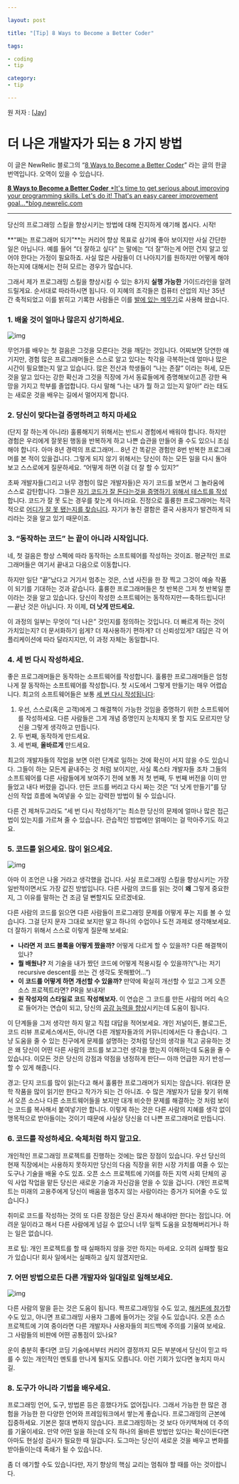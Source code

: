 ```yaml
---

layout: post

title: "[Tip] 8 Ways to Become a Better Coder"

tags:

- coding
- tip

category:
- tip

---
```


원 저자 : [[Jay](https://medium.com/@mnpk)]

# 더 나은 개발자가 되는 8 가지 방법

이 글은 NewRelic 블로그의 “[8 Ways to Become a Better Coder](https://blog.newrelic.com/2016/02/22/8-ways-become-a-better-coder/)” 라는 글의 한글 번역입니다. 오역이 있을 수 있습니다.

[**8 Ways to Become a Better Coder**
*It's time to get serious about improving your programming skills. Let's do it! That's an easy career improvement goal…*blog.newrelic.com](https://blog.newrelic.com/2016/02/22/8-ways-become-a-better-coder/)

------

당신의 프로그래밍 스킬을 향상시키는 방법에 대해 진지하게 얘기해 봅시다. 시작!

**“쩌는 프로그래머 되기”**는 커리어 향상 목표로 삼기에 좋아 보이지만 사실 간단한 일은 아닙니다. 예를 들어 “더 잘하고 싶다” 는 말에는 “더 잘”하는게 어떤 건지 알고 있어야 한다는 가정이 필요하죠. 사실 많은 사람들이 더 나아지기를 원하지만 어떻게 해야하는지에 대해서는 전혀 모르는 경우가 많습니다.

그래서 제가 프로그래밍 스킬을 향상시킬 수 있는 8가지 **실행 가능한** 가이드라인을 알려드릴게요. 순서대로 따라하시면 됩니다. 이 지혜의 조각들은 컴퓨터 산업의 지난 35년 간 축적되었고 이를 밝히고 기록한 사람들은 이를 [발에 있는 메뚜기](https://www.youtube.com/watch?v=eGblsNXkJog)로 사용해 왔습니다.

### 1. 배울 것이 얼마나 많은지 상기하세요.



![img](https://cdn-images-1.medium.com/max/1000/0*D88jT-eXC1iqmdp4.jpg)

무언가를 배우는 첫 걸음은 그것을 모른다는 것을 깨닫는 것입니다. 어찌보면 당연한 얘기지만, 경험 많은 프로그래머들은 스스로 알고 있다는 착각을 극복하는데 얼마나 많은 시간이 필요했는지 알고 있습니다. 많은 전산과 학생들이 “나는 존잘” 이라는 허세, 모든 것을 알고 있다는 강한 확신과 그것을 직장에 가서 동료들에게 증명해보이고픈 강한 욕망을 가지고 학부를 졸업합니다. 다시 말해 “나는 내가 뭘 하고 있는지 알아!” 라는 태도는 새로운 것을 배우는 길에서 멀어지게 합니다.



### 2. 당신이 맞다는걸 증명하려고 하지 마세요

(단지 잘 하는게 아니라) 훌륭해지기 위해서는 반드시 경험에서 배워야 합니다. 하지만 경험은 우리에게 잘못된 행동을 반복하게 하고 나쁜 습관을 만들어 줄 수도 있으니 조심해야 합니다. 아마 8년 경력의 프로그래머… 8년 간 똑같은 경험만 8번 반복한 프로그래머를 본 적이 있을겁니다. 그렇게 되지 않기 위해서는 당신이 하는 모든 일을 다시 돌아보고 스스로에게 질문하세요. “어떻게 하면 이걸 더 잘 할 수 있지?”

초짜 개발자들(그리고 너무 경험이 많은 개발자들)은 자기 코드를 보면서 그 놀라움에 스스로 감탄합니다. 그들은 [자기 코드가 잘 돈다는것을 증명하기 위해서 테스트를 작성](http://blog.stevensanderson.com/2009/08/24/writing-great-unit-tests-best-and-worst-practises/)합니다. 코드가 잘 못 도는 경우를 찾는게 아니라요. 진정으로 훌륭한 프로그래머는 적극적으로 [어디가 잘 못 됐는지를 찾습니다](http://www.cio.com/article/2373826/careers-staffing/careers-staffing-fighting-the-superstitions-of-software-development-questioning-the-assumptions.html). 자기가 놓친 결함은 결국 사용자가 발견하게 되리라는 것을 알고 있기 때문이죠.



### 3. “동작하는 코드” 는 끝이 아니라 시작입니다.

네, 첫 걸음은 항상 스펙에 따라 동작하는 소프트웨어를 작성하는 것이죠. 평균적인 프로그래머들은 여기서 끝내고 다음으로 이동합니다.

하지만 일단 “끝”났다고 거기서 멈추는 것은, 스냅 사진을 한 장 찍고 그것이 예술 작품이 되기를 기대하는 것과 같습니다. 훌륭한 프로그래머들은 첫 반복은 그저 첫 반복일 뿐이라는 것을 알고 있습니다. 당신이 작성한 소프트웨어는 동작하지만 — 축하드립니다! — 끝난 것은 아닙니다. 자 이제, **더 낫게 만드세요.**

이 과정의 일부는 무엇이 “더 나은” 것인지를 정의하는 것입니다. 더 빠르게 하는 것이 가치있는지? 더 문서화하기 쉽게? 더 재사용하기 편하게? 더 신뢰성있게? 대답은 각 어플리케이션에 따라 달라지지만, 이 과정 자체는 동일합니다.



### 4. 세 번 다시 작성하세요.

좋은 프로그래머들은 동작하는 소프트웨어를 작성합니다. 훌륭한 프로그래머들은 엄청나게 잘 동작하는 소프트웨어를 작성합니다. 첫 시도에서 그렇게 만들기는 매우 어렵습니다. 최고의 소프트웨어들은 보통 [세 번 다시 작성됩니다](http://www.javaworld.com/article/2072651/becoming-a-great-programmer--use-your-trash-can.html):

1. 우선, 스스로(혹은 고객)에게 그 해결책이 가능한 것임을 증명하기 위한 소프트웨어를 작성하세요. 다른 사람들은 그게 개념 증명인지 눈치채지 못 할 지도 모르지만 당신을 그렇게 생각하고 만듭니다.
2. 두 번째, 동작하게 만드세요.
3. 세 번째, **올바르게** 만드세요.

최고의 개발자들의 작업을 보면 이런 단계로 일하는 것에 확신이 서지 않을 수도 있습니다. 그들이 하는 모든게 끝내주는 것 처럼 보이지만, 사실 록스타 개발자들 조차 그들의 소프트웨어를 다른 사람들에게 보여주기 전에 보통 저 첫 번째, 두 번째 버전을 이미 만들었고 내다 버렸을 겁니다. 만든 코드를 버리고 다시 짜는 것은 “더 낫게 만들기”를 당신의 작업 흐름에 녹여넣을 수 있는 강력한 방법이 될 수 있습니다.

다른 건 제쳐두고라도 “세 번 다시 작성하기”는 최소한 당신의 문제에 얼마나 많은 접근법이 있는지를 가르쳐 줄 수 있습니다. 관습적인 방법에만 얽매이는 걸 막아주기도 하고요.



### 5. 코드를 읽으세요. 많이 읽으세요.



![img](https://cdn-images-1.medium.com/max/1000/0*A3_1qD4dZmv2Hy4-.jpg)

아마 이 조언은 나올 거라고 생각했을 겁니다. 사실 프로그래밍 스킬을 향상시키는 가장 일반적이면서도 가장 값진 방법입니다. 다른 사람의 코드를 읽는 것이 **왜** 그렇게 중요한지, 그 이유를 말하는 건 조금 덜 뻔할지도 모르겠네요.

다른 사람의 코드를 읽으면 다른 사람들이 프로그래밍 문제를 어떻게 푸는 지를 볼 수 있습니다. 그걸 단지 문자 그대로 보지만 말고 하나의 수업이나 도전 과제로 생각해보세요. 더 잘하기 위해서 스스로 이렇게 질문해 보세요:

- **나라면 저 코드 블록을 어떻게 짰을까?** 어떻게 다르게 할 수 있을까? 다른 해결책이 있나?
- **뭘 배웠나?** 저 기술을 내가 짰던 코드에 어떻게 적용시킬 수 있을까?(“나는 저기 recursive descent를 쓰는 건 생각도 못해봤어…”)
- **이 코드를 어떻게 하면 개선할 수 있을까?** 만약에 확실히 개선할 수 있고 그게 오픈 소스 프로젝트라면? PR을 보내자!
- **원 작성자의 스타일로 코드 작성해보자.** 이 연습은 그 코드를 만든 사람의 머리 속으로 들어가는 연습이 되고, 당신의 [공감 능력을 향상](http://gamedevwithoutacause.com/?p=1329)시키는데 도움이 됩니다.

이 단계들을 그저 생각만 하지 말고 직접 대답을 적어보세요. 개인 저널이든, 블로그든, 코드 리뷰 프로세스에서든, 아니면 다른 개발자들과의 커뮤니티에서든 다 좋습니다. 그냥 도움을 줄 수 있는 친구에게 문제를 설명하는 것처럼 당신의 생각을 적고 공유하는 것은 왜 당신이 어떤 다른 사람의 코드를 보고그런 생각을 했는지 이해하는데 도움을 줄 수 있습니다. 이모든 것은 당신의 강점과 약점을 냉정하게 판단— 아까 언급한 자기 반성 — 할 수 있게 해줍니다.

경고: 단지 코드를 많이 읽는다고 해서 훌륭한 프로그래머가 되지는 않습니다. 위대한 문학 작품을 많이 읽기만 한다고 작가가 되는 건 아니죠. 수 많은 개발자가 답을 찾기 위해서 오픈 소스나 다른 소프트웨어들을 보지만 대개 비슷한 문제를 해결하는 것 처럼 보이는 코드를 복사해서 붙여넣기만 합니다. 이렇게 하는 것은 다른 사람의 지혜를 생각 없이 맹목적으로 받아들이는 것이기 때문에 사실상 당신을 더 나쁜 프로그래머로 만듭니다.



### 6. 코드를 작성하세요. 숙체처럼 하지 말고요.

개인적인 프로그래밍 프로젝트를 진행하는 것에는 많은 장점이 있습니다. 우선 당신의 현재 직장에서는 사용하지 못하지만 당신의 다음 직장을 위한 시장 가치를 여줄 수 있는 도구나 기술을 배울 수도 있죠. 오픈 소스 프로젝트에 기여를 하든 지역 사회 단체의 공익 사업 작업을 맡든 당신은 새로운 기술과 자신감을 얻을 수 있을 겁니다. (개인 프로젝트는 미래의 고용주에게 당신이 배움을 멈추지 않는 사람이라는 증거가 되어줄 수도 있습니다.)

취미로 코드를 작성하는 것의 또 다른 장점은 당신 혼자서 해내야만 한다는 점입니다. 어려운 일이라고 해서 다른 사람에게 넘길 수 없으니 너무 일찍 도움을 요청해버리거나 하는 일은 없습니다.

프로 팁: 개인 프로젝트를 할 때 실패하지 않을 것만 하지는 마세요. 오히려 실패할 필요가 있습니다! 회사 일에서는 실패하고 싶지 않겠지만요.



### 7. 어떤 방법으로든 다른 개발자와 일대일로 일해보세요.



![img](https://cdn-images-1.medium.com/max/1000/0*1SHKqwuNOMyUyBL4.jpg)

다른 사람의 말을 듣는 것은 도움이 됩니다. 짝프로그래밍일 수도 있고, [해커톤에 참가](http://www.hackathon.io/events)할 수도 있고, 아니면 프로그래밍 사용자 그룹에 들어가는 것일 수도 있습니다. 오픈 소스 프로젝트에 기여 중이라면 다른 개발자나 사용자들의 피드백에 주의를 기울여 보세요. 그 사람들의 비판에 어떤 공통점이 있나요?

운이 충분히 좋다면 코딩 기술에서부터 커리어 결정까지 모든 부분에서 당신이 믿고 따를 수 있는 개인적인 멘토를 만나게 될지도 모릅니다. 이런 기회가 있다면 놓치지 마시길.



### 8. 도구가 아니라 기법을 배우세요.

프로그래밍 언어, 도구, 방법론 등은 흥했다가도 없어집니다. 그래서 가능한 한 많은 경험을 가능한 한 다양한 언어와 프레임워크에서 쌓는게 좋습니다. 프로그래밍의 근본에 집중하세요. 기본은 절대 변하지 않습니다. 프로그래밍하는 것 보다 아키텍쳐에 더 주의를 기울이세요. 만약 어떤 일을 하는데 오직 하나의 올바른 방법만 있다는 확신이든다면 아마도 현실성 검사가 필요한 때 일겁니다. 도그마는 당신이 새로운 것을 배우고 변화를 받아들이는데 족쇄가 될 수 있습니다.

좀 더 얘기할 수도 있습니다만, 자기 향상의 핵심 교리는 멈춰야 할 때를 아는 것이랍니다.

